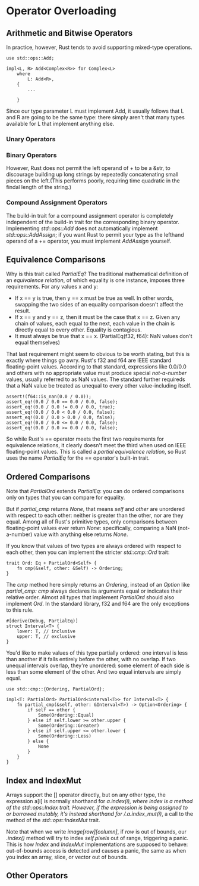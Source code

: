 # Operator Overloading

## Arithmetic and Bitwise Operators

In practice, however, Rust tends to avoid supporting mixed-type operations.

    use std::ops::Add;

    impl<L, R> Add<Complex<R>> for Complex<L>
        where
            L: Add<R>,
        {
            ...

        }

Since our type parameter L must implement Add<R>, it usually follows that L and R are going to be the same type: there simply aren't that many types available for L that implement anything else.

### Unary Operators

### Binary Operators

However, Rust does not permit the left operand of + to be a &str, to discourage building up long strings by repeatedly concatenating small pieces on the left.(This performs poorly, requiring time quadratic in the findal length of the string.)

### Compound Assignment Operators

The build-in trait for a compound assignment operator is completely independent of the build-in trait for the corresponding binary operator. Implementing *std::ops::Add* does not automatically implement *std::ops::AddAssign*; if you want Rust to permit your type as the lefthand operand of a += operator, you must implement *AddAssign* yourself.


## Equivalence Comparisons

Why is this trait called *PartialEq*? The traditional mathematical definition of an *equivalence relation*, of which equality is one instance, imposes three requirements. For any values x and y:
- If x == y is true, then y == x must be true as well. In other words, swapping the two sides of an equality comparison doesn't affect the result.
- If x == y and y == z, then it must be the case that x == z. Given any chain of values, each equal to the next, each value in the chain is directly equal to every other. Equality is contagious.
- It must always be true that x == x. (PartialEq(f32, f64): NaN values don't equal themselves)


That last requirement might seem to obvious to be worth stating, but this is exactly where things go awry. Rust's f32 and f64 are IEEE standard floating-point values. According to that standard, expressions like 0.0/0.0 and others with no appropriate value must produce special *not-a-number* values, usually referred to as NaN values. The standard further requireds that a NaN value be treated as unequal to every other value-including itself.

    assert!(f64::is_nan(0.0 / 0.0));
    assert_eq!(0.0 / 0.0 == 0.0 / 0.0, false);
    assert_eq!(0.0 / 0.0 != 0.0 / 0.0, true);
    assert_eq!(0.0 / 0.0 < 0.0 / 0.0, false);
    assert_eq!(0.0 / 0.0 > 0.0 / 0.0, false);
    assert_eq!(0.0 / 0.0 <= 0.0 / 0.0, false);
    assert_eq!(0.0 / 0.0 >= 0.0 / 0.0, false);


So while Rust's == operator meets the first two requirements for equivalence relations, it clearly doesn't meet the third when used on IEEE floating-point values. This is called a *partial equivalence relation*, so Rust uses the name *PartialEq* for the == operator's built-in trait. 


## Ordered Comparisons

Note that *PartialOrd<Rhs>* extends *PartialEq<Rhs>*: you can do ordered comparisons only on types that you can compare for equality.

But if *partial_cmp* returns *None*, that means *self* and *other* are unordered with respect to each other: neither is greater than the other, nor are they equal. Among all of Rust's primitive types, only comparisons between floating-point values ever return *None*: specifically, comparing a NaN (not-a-number) value with anything else returns *None*. 

If you know that values of two types are always ordered with respect to each other, then you can implement the stricter *std::cmp::Ord* trait:

    trait Ord: Eq + PartialOrd<Self> {
        fn cmp(&self, other: &Self) -> Ordering;
    }

The *cmp* method here simply returns an *Ordering*, instead of an *Option<Ordering>* like *partial_cmp: cmp* always declares its arguments equal or indicates their relative order. Almost all types that implement *PartialOrd* should also implement *Ord*. In the standard library, f32 and f64 are the only exceptions to this rule.

    #[derive(Debug, PartialEq)]
    struct Interval<T> {
        lower: T, // inclusive
        upper: T, // exclusive
    }

You'd like to make values of this type partially ordered: one interval is less than another if it falls entirely before the other, with no overlap. If two unequal intervals overlap, they're unordered: some element of each side is less than some element of the other. And two equal intervals are simply equal.

    use std::cmp::{Ordering, PartialOrd};

    impl<T: PartialOrd> PartialOrd<interval<T>> for Interval<T> {
        fn partial_cmp(&self, other: &Interval<T>) -> Option<Ordering> {
            if self == other {
                Some(Ordering::Equal)
            } else if self.lower >= other.upper {
                Some(Ordering::Greater)
            } else if self.upper <= other.lower {
                Some(Ordering::Less)
            } else {
                None
            }
        }
    }
    


## Index and IndexMut

Arrays support the [] operator directly, but on any other type, the expression a[i] is normally shorthand for *a.index(i), where index is a method of the std::ops::Index trait. However, if the expression is being assigned to or borrowed mutably, it's instead shorthand for */*.a.index_mut(i)*, a call to the method of the *std::ops::IndexMut* trait.

Note that when we write *image[row][column]*, if *row* is out of bounds, our *.index()* method will try to index *self.pixels* out of range, triggering a panic. This is how *Index* and *IndexMut* implementations are supposed to behave: out-of-bounds access is detected and causes a panic, the same as when you index an array, slice, or vector out of bounds.


## Other Operators



